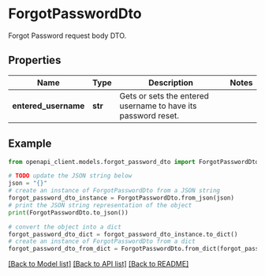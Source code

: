 # ForgotPasswordDto

Forgot Password request body DTO.

## Properties

Name | Type | Description | Notes
------------ | ------------- | ------------- | -------------
**entered_username** | **str** | Gets or sets the entered username to have its password reset. | 

## Example

```python
from openapi_client.models.forgot_password_dto import ForgotPasswordDto

# TODO update the JSON string below
json = "{}"
# create an instance of ForgotPasswordDto from a JSON string
forgot_password_dto_instance = ForgotPasswordDto.from_json(json)
# print the JSON string representation of the object
print(ForgotPasswordDto.to_json())

# convert the object into a dict
forgot_password_dto_dict = forgot_password_dto_instance.to_dict()
# create an instance of ForgotPasswordDto from a dict
forgot_password_dto_from_dict = ForgotPasswordDto.from_dict(forgot_password_dto_dict)
```
[[Back to Model list]](../README.md#documentation-for-models) [[Back to API list]](../README.md#documentation-for-api-endpoints) [[Back to README]](../README.md)


